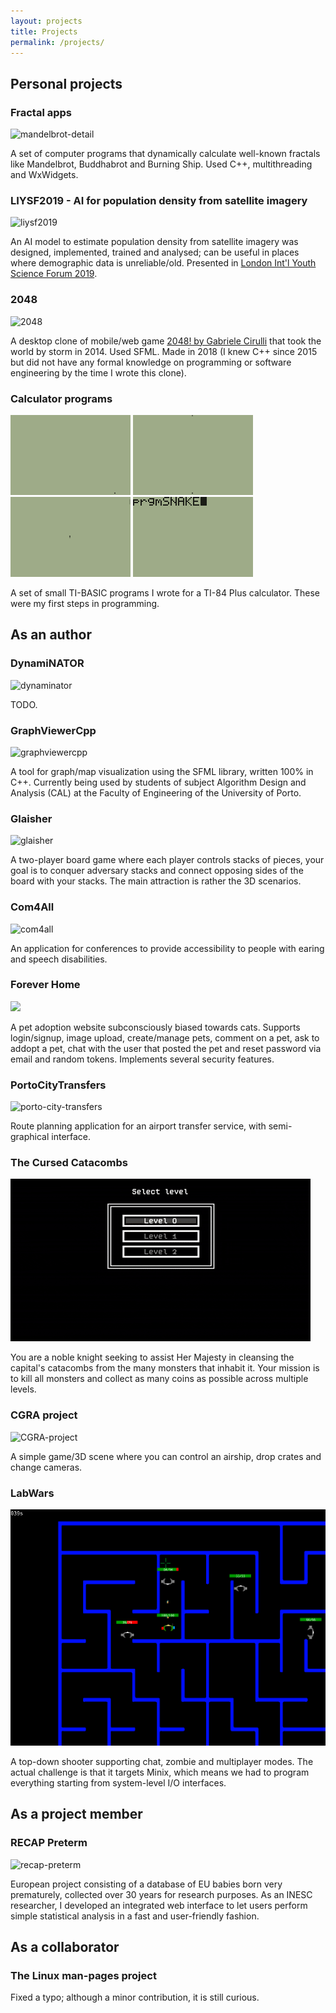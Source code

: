 ```yaml
---
layout: projects
title: Projects
permalink: /projects/
---
```


## Personal projects

<div class="project-gallery">
<article markdown="1"
onclick="location.href='{{ site.baseurl }}/projects/fractals'">

### Fractal apps

![mandelbrot-detail](https://i.imgur.com/8UbiJI6h.png)

A set of computer programs that dynamically calculate well-known fractals like Mandelbrot, Buddhabrot and Burning Ship. Used C++, multithreading and WxWidgets.
</article>

<article markdown="1">

### LIYSF2019 - AI for population density from satellite imagery

![liysf2019](https://i.imgur.com/0h53r0ml.png)

An AI model to estimate population density from satellite imagery was designed, implemented, trained and analysed; can be useful in places where demographic data is unreliable/old. Presented in [London Int'l Youth Science Forum 2019](https://www.liysf.org.uk/).

</article>

<article markdown="1"
onclick="location.href='{{ site.baseurl }}/projects/2048'">

### 2048

![2048](https://i.imgur.com/F4oFukD.gif)

A desktop clone of mobile/web game [2048! by Gabriele Cirulli](https://github.com/gabrielecirulli/2048/) that took the world by storm in 2014. Used SFML. Made in 2018 (I knew C++ since 2015 but did not have any formal knowledge on programming or software engineering by the time I wrote this clone).
</article>

<article markdown="1"
onclick="location.href='{{ site.baseurl }}/projects/calc-progs'">

### Calculator programs

<div class="images-wrapper">
    <div class="images-grid">
        <img class="fast" src="https://raw.githubusercontent.com/dmfrodrigues/calc-progs/master/media/chaos.gif">
        <img class="fast" src="https://raw.githubusercontent.com/dmfrodrigues/calc-progs/master/media/julia.gif">
        <img class="fast" src="https://raw.githubusercontent.com/dmfrodrigues/calc-progs/master/media/langton.gif">
        <img class="fast" src="https://raw.githubusercontent.com/dmfrodrigues/calc-progs/master/media/snake.gif">
    </div>
</div>

A set of small TI-BASIC programs I wrote for a TI-84 Plus calculator. These were my first steps in programming.
</article>

</div>

## As an author

<div class="project-gallery">
<article markdown="1"
onclick="location.href='{{ site.baseurl }}/projects/dynaminator'">

### DynamiNATOR

![dynaminator](https://i.imgur.com/hIDbo78.gif)

TODO.

</article>

<article markdown="1"
onclick="location.href='{{ site.baseurl }}/projects/graphviewercpp'">

### GraphViewerCpp

![graphviewercpp](https://i.imgur.com/1O18gZ7l.png)

A tool for graph/map visualization using the SFML library, written 100% in C++. Currently being used by students of subject Algorithm Design and Analysis (CAL) at the Faculty of Engineering of the University of Porto.

</article>

<article markdown="1"
onclick="location.href='{{ site.baseurl }}/projects/glaisher'">

### Glaisher

![glaisher](https://i.imgur.com/MxQAUzll.jpg)

A two-player board game where each player controls stacks of pieces, your goal is to conquer adversary stacks and connect opposing sides of the board with your stacks. The main attraction is rather the 3D scenarios. 
</article>

<article markdown="1">

### Com4All

![com4all](https://i.imgur.com/TpVeevv.gif)

An application for conferences to provide accessibility to people with earing and speech disabilities.
</article>

<article markdown="1"
onclick="location.href='https://github.com/dmfrodrigues/feup-ltw-proj'">

### Forever Home

![](https://i.imgur.com/MeCjBa8l.png)

A pet adoption website subconsciously biased towards cats. Supports login/signup, image upload, create/manage pets, comment on a pet, ask to addopt a pet, chat with the user that posted the pet and reset password via email and random tokens. Implements several security features.
</article>

<article markdown="1"
onclick="location.href='{{ site.baseurl }}/projects/porto-city-transfers'">

### PortoCityTransfers

![porto-city-transfers](https://i.imgur.com/Y8ZJyr3l.png)

Route planning application for an airport transfer service, with semi-graphical interface.
</article>

<article markdown="1"
onclick="location.href='{{ site.baseurl }}/projects/the-cursed-catacombs'">

### The Cursed Catacombs

![cursed-catacombs](https://raw.githubusercontent.com/dmfrodrigues/feup-lpoo-proj/master/docs/images/pacman-20200531-192912.gif)

You are a noble knight seeking to assist Her Majesty in cleansing the capital's catacombs from the many monsters that inhabit it. Your mission is to kill all monsters and collect as many coins as possible across multiple levels.
</article>

<article markdown="1"
onclick="location.href='{{ site.baseurl }}/projects/cgra'">

### CGRA project

![CGRA-project](https://i.imgur.com/maYnTj8l.png)

A simple game/3D scene where you can control an airship, drop crates and change cameras.

</article>

<article markdown="1"
onclick="location.href='{{ site.baseurl }}/projects/labwars'">

### LabWars

![labwars](https://raw.githubusercontent.com/dmfrodrigues/feup-lcom/master/proj/doc/report/images/zombies01.png)

A top-down shooter supporting chat, zombie and multiplayer modes. The actual challenge is that it targets Minix, which means we had to program everything starting from system-level I/O interfaces.

</article>
<article class="placeholder"></article>
</div>

## As a project member

<div class="project-gallery">
<article markdown="1"
onclick="location.href='https://recap-preterm.eu'">

### RECAP Preterm

![recap-preterm](https://i.imgur.com/xBvPZMJl.jpg)

European project consisting of a database of EU babies born very prematurely, collected over 30 years for research purposes.
As an INESC researcher, I developed an integrated web interface to let users perform simple statistical analysis in a fast and user-friendly fashion.


</article>
<article class="placeholder"></article>
</div>

## As a collaborator

<div class="project-gallery">
<article markdown="1"
onclick="location.href='https://man7.org/linux/man-pages/changelog.html#release_5.08'">

### The Linux man-pages project

Fixed a typo; although a minor contribution, it is still curious.
</article>
<article class="placeholder"></article>
</div>
